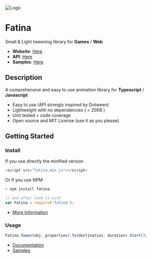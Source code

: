 ![Logo](logo.png)

# Fatina
Small & Light tweening library for **Games** / **Web**

* **Website**: [Here](https://kefniark.github.io/Fatina/)
* **API**: [Here](https://kefniark.github.io/Fatina/api/basic/)
* **Samples**: [Here](https://kefniark.github.io/Fatina/samples/generic/)

## Description
A comprehensive and easy to use animation library for **Typescript** / **Javascript**

* Easy to use (API strongly inspired by Dotween)
* Lightweight with no dependencies ( < 25KB )
* Unit tested + code coverage
* Open source and MIT License (use it as you please)

## Getting Started

### Install
If you use directly the minified version
```ts
<script src="fatina.min.js"></script>
```
Or if you use NPM
```ts
> npm install fatina

// and after load it with
var Fatina = require('fatina');
```
* [More Information](https://kefniark.github.io/Fatina/basics/download/)

### Usage
```ts
Fatina.Tween(obj, properties).To(destination, duration).Start();
```
* [Documentation](https://kefniark.github.io/Fatina/api/basic/)
* [Samples](https://kefniark.github.io/Fatina/samples/generic/)
